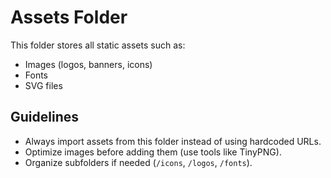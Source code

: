 # Assets Folder

This folder stores all static assets such as:

- Images (logos, banners, icons)
- Fonts
- SVG files

## Guidelines

- Always import assets from this folder instead of using hardcoded URLs.
- Optimize images before adding them (use tools like TinyPNG).
- Organize subfolders if needed (`/icons`, `/logos`, `/fonts`).
